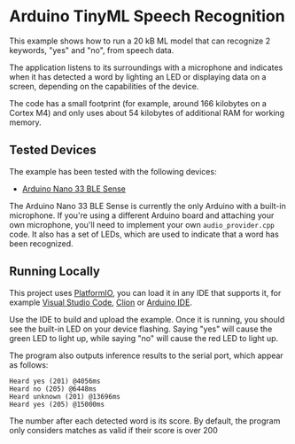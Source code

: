 # Arduino TinyML Speech Recognition

This example shows how to run a 20 kB ML model that can recognize 2 keywords,
"yes" and "no", from speech data.

The application listens to its surroundings with a microphone and indicates
when it has detected a word by lighting an LED or displaying data on a
screen, depending on the capabilities of the device.

The code has a small footprint (for example, around 166 kilobytes on a Cortex
M4) and only uses about 54 kilobytes of additional RAM for working memory.

## Tested Devices

The example has been tested with the following devices:

- [Arduino Nano 33 BLE Sense](https://store.arduino.cc/usa/nano-33-ble-sense-with-headers)

The Arduino Nano 33 BLE Sense is currently the only Arduino with a built-in
microphone. If you're using a different Arduino board and attaching your own
microphone, you'll need to implement your own `audio_provider.cpp` code. It also has a
set of LEDs, which are used to indicate that a word has been recognized.

## Running Locally

This project uses [PlatformIO](https://docs.platformio.org/en/latest/), you can load it in any IDE that supports it, for example [Visual Studio Code](https://code.visualstudio.com/), [Clion](https://www.jetbrains.com/clion/) or [Arduino IDE](https://www.arduino.cc/en/software).

Use the IDE to build and upload the example. Once it is running, you should see the built-in LED on your device flashing. 
Saying "yes" will cause the green LED to light up, while saying "no" will cause the red LED to light up. 

The program also outputs inference results to the serial port, which appear as
follows:
```
Heard yes (201) @4056ms
Heard no (205) @6448ms
Heard unknown (201) @13696ms
Heard yes (205) @15000ms
```

The number after each detected word is its score. By default, the program only
considers matches as valid if their score is over 200
